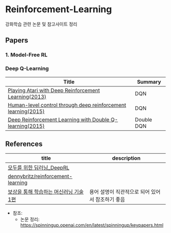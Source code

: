 # Reinforcement-Learning
강화학습 관련 논문 및 참고사이트 정리

## Papers
### 1. Model-Free RL
### Deep Q-Learning
|Title|Summary|
|---|---|
|[Playing Atari with Deep Reinforcement Learning(2013)](https://arxiv.org/pdf/1312.5602.pdf)|DQN|
|[Human-level control through deep reinforcement learning(2015)](https://web.stanford.edu/class/psych209/Readings/MnihEtAlHassibis15NatureControlDeepRL.pdf)|DQN|
|[Deep Reinforcement Learning with Double Q-learning(2015)](https://arxiv.org/pdf/1509.06461.pdf)|Double DQN|


## References
|title|description|
|-----|-----------|
|[모두를 위한 딥러닝_DeepRL](https://hunkim.github.io/ml/)| |
|[dennybritz/reinforcement-learning](https://github.com/dennybritz/reinforcement-learning)| |
|[보상을 통해 학습하는 머신러닝 기술 1편](https://blog.lgcns.com/1692)|용어 설명이 직관적으로 되어 있어서 참조하기 좋음|

* 참조:
  * 논문 정리: https://spinningup.openai.com/en/latest/spinningup/keypapers.html
